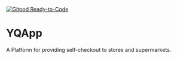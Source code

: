[![Gitpod Ready-to-Code](https://img.shields.io/badge/Gitpod-Ready--to--Code-blue?logo=gitpod)](https://gitpod.io/#https://github.com/abaculus-india-pvt-ltd/YQApp) 

# YQApp

A Platform for providing self-checkout to stores and supermarkets.
